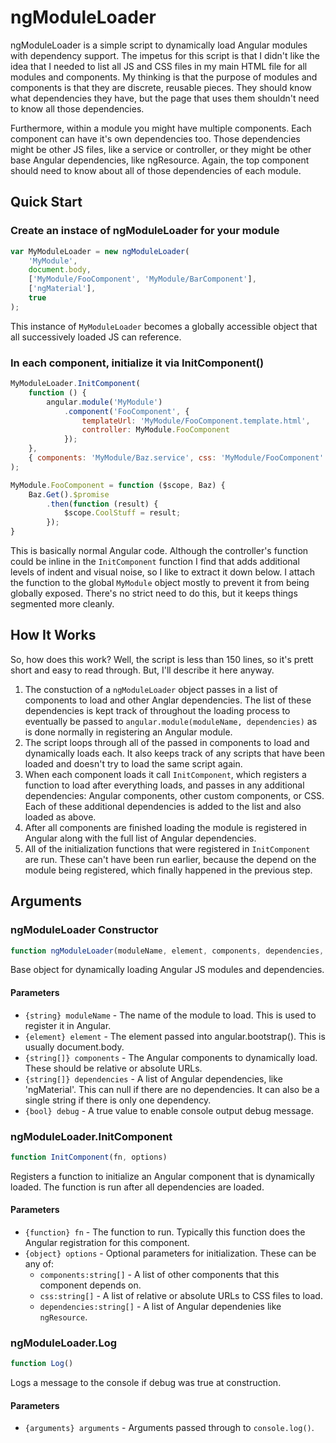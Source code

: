 # ngModuleLoader
ngModuleLoader is a simple script to dynamically load Angular modules with dependency support. The impetus for
this script is that I didn't like the idea that I needed to list all JS and CSS files in my main HTML file for
all modules and components. My thinking is that the purpose of modules and components is that they are
discrete, reusable pieces. They should know what dependencies they have, but the page that uses them shouldn't
need to know all those dependencies.

Furthermore, within a module you might have multiple components. Each component can have it's own dependencies
too. Those dependencies might be other JS files, like a service or controller, or they might be other base
Angular dependencies, like ngResource. Again, the top component should need to know about all of those
dependencies of each module.


## Quick Start
### Create an instace of ngModuleLoader for your module
```javascript
var MyModuleLoader = new ngModuleLoader(
	'MyModule',
	document.body,
	['MyModule/FooComponent', 'MyModule/BarComponent'],
	['ngMaterial'],
	true
);
```
This instance of `MyModuleLoader` becomes a globally accessible object that all successively loaded JS can
reference.

### In each component, initialize it via InitComponent()
```javascript
MyModuleLoader.InitComponent(
	function () {
		angular.module('MyModule')
			.component('FooComponent', {
				templateUrl: 'MyModule/FooComponent.template.html',
				controller: MyModule.FooComponent
			});
	},
	{ components: 'MyModule/Baz.service', css: 'MyModule/FooComponent' }
);

MyModule.FooComponent = function ($scope, Baz) {
	Baz.Get().$promise
		.then(function (result) {
			$scope.CoolStuff = result;
		});
}
```
This is basically normal Angular code. Although the controller's function could be inline in the
`InitComponent` function I find that adds additional levels of indent and visual noise, so I like to extract
it down below. I attach the function to the global `MyModule` object mostly to prevent it from being globally
exposed. There's no strict need to do this, but it keeps things segmented more cleanly.


## How It Works
So, how does this work? Well, the script is less than 150 lines, so it's prett short and easy to read through.
But, I'll describe it here anyway.

1. The constuction of a `ngModuleLoader` object passes in a list of components to load and other Anglar
   dependencies. The list of these dependencies is kept track of throughout the loading process to eventually
   be passed to `angular.module(moduleName, dependencies)` as is done normally in registering an Angular
   module.
1. The script loops through all of the passed in components to load and dynamically loads each. It also keeps
   track of any scripts that have been loaded and doesn't try to load the same script again.
1. When each component loads it call `InitComponent`, which registers a function to load after everything
   loads, and passes in any additional dependencies: Angular components, other custom components, or CSS. Each
   of these additional dependencies is added to the list and also loaded as above.
1. After all components are finished loading the module is registered in Angular along with the full list of
   Angular dependencies.
1. All of the initialization functions that were registered in `InitComponent` are run. These can't have been
   run earlier, because the depend on the module being registered, which finally happened in the previous
   step.


## Arguments

### ngModuleLoader Constructor
```javascript
function ngModuleLoader(moduleName, element, components, dependencies, debug)
```
Base object for dynamically loading Angular JS modules and dependencies.
#### Parameters
* `{string} moduleName` - The name of the module to load. This is used to register it in Angular.
* `{element} element` - The element passed into angular.bootstrap(). This is usually document.body.
* `{string[]} components` - The Angular components to dynamically load. These should be relative or absolute
URLs.
* `{string[]} dependencies` - A list of Angular dependencies, like 'ngMaterial'. This can null if there are no
  dependencies. It can also be a single string if there is only one dependency.
* `{bool} debug` - A true value to enable console output debug message.

### ngModuleLoader.InitComponent
```javascript
function InitComponent(fn, options)
```
Registers a function to initialize an Angular component that is dynamically loaded. The function is run after
all dependencies are loaded.

#### Parameters
* `{function} fn` - The function to run. Typically this function does the Angular registration for this
component.
* `{object} options` - Optional parameters for initialization. These can be any of:
	* `components:string[]` - A list of other components that this component depends on.
	* `css:string[]` - A list of relative or absolute URLs to CSS files to load.
	* `dependencies:string[]` - A list of Angular dependenies like `ngResource`.

### ngModuleLoader.Log
```javascript
function Log()
```
Logs a message to the console if debug was true at construction.

#### Parameters
* `{arguments} arguments` - Arguments passed through to `console.log()`.
